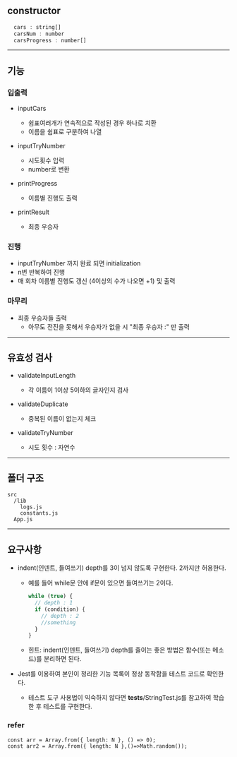 ## constructor

```js
  cars : string[]
  carsNum : number
  carsProgress : number[]
```

<hr>

## 기능

### 입출력

- inputCars

  - 쉼표여러개가 연속적으로 작성된 경우 하나로 치환
  - 이름을 쉼표로 구분하여 나열

- inputTryNumber

  - 시도횟수 입력
  - number로 변환

- printProgress

  - 이름별 진행도 출력

- printResult

  - 최종 우승자

### 진행

- inputTryNumber 까지 완료 되면 initialization
- n번 반복하여 진행
- 매 회차 이름별 진행도 갱신 (4이상의 수가 나오면 +1) 및 출력

### 마무리

- 최종 우승자들 출력
  - 아무도 전진을 못해서 우승자가 없을 시 "최종 우승자 :" 만 출력

<hr>

## 유효성 검사

- validateInputLength

  - 각 이름이 1이상 5이하의 글자인지 검사

- validateDuplicate

  - 중복된 이름이 없는지 체크

- validateTryNumber
  - 시도 횟수 : 자연수

<hr>

## 폴더 구조

```
src
  /lib
    logs.js
    constants.js
  App.js
```

<hr>

## 요구사항

- indent(인덴트, 들여쓰기) depth를 3이 넘지 않도록 구현한다. 2까지만 허용한다.

  - 예를 들어 while문 안에 if문이 있으면 들여쓰기는 2이다.

    ```js
    while (true) {
      // depth : 1
      if (condition) {
        // depth : 2
        //something
      }
    }
    ```

  - 힌트: indent(인덴트, 들여쓰기) depth를 줄이는 좋은 방법은 함수(또는 메소드)를 분리하면 된다.

- Jest를 이용하여 본인이 정리한 기능 목록이 정상 동작함을 테스트 코드로 확인한다.
  - 테스트 도구 사용법이 익숙하지 않다면 **tests**/StringTest.js를 참고하여 학습한 후 테스트를 구현한다.

### refer

```
const arr = Array.from({ length: N }, () => 0);
const arr2 = Array.from({ length: N },()=>Math.random());
```
